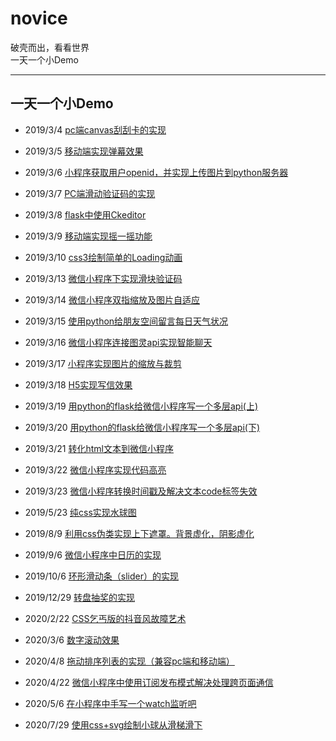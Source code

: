 # novice
破壳而出，看看世界  
一天一个小Demo

---
## 一天一个小Demo
- 2019/3/4 [pc端canvas刮刮卡的实现](https://blogai.cn/guaguaka)
- 2019/3/5 [移动端实现弹幕效果](https://blogai.cn/danmu)
- 2019/3/6 [小程序获取用户openid，并实现上传图片到python服务器](https://blog.csdn.net/qq_41107410/article/details/88266899)
- 2019/3/7 [PC端滑动验证码的实现](https://blogai.cn/verification)
- 2019/3/8 [flask中使用Ckeditor](https://blogai.cn/ckdemo)
- 2019/3/9 [移动端实现摇一摇功能](https://blogai.cn/shake)
- 2019/3/10 [css3绘制简单的Loading动画](https://blogai.cn/loading)
- 2019/3/13 [微信小程序下实现滑块验证码](https://blog.csdn.net/qq_41107410/article/details/88562426)
- 2019/3/14 [微信小程序双指缩放及图片自适应](https://blog.csdn.net/qq_41107410/article/details/88602313)
- 2019/3/15 [使用python给朋友空间留言每日天气状况](https://blog.csdn.net/qq_41107410/article/details/79889100)
- 2019/3/16 [微信小程序连接图灵api实现智能聊天](https://blog.csdn.net/qq_41107410/article/details/82926039)
- 2019/3/17 [小程序实现图片的缩放与裁剪](https://blog.csdn.net/qq_41107410/article/details/88610245)
- 2019/3/18 [H5实现写信效果](https://blogai.cn/write_mail)
- 2019/3/19 [用python的flask给微信小程序写一个多层api(上)](https://blog.csdn.net/qq_41107410/article/details/88881868)
- 2019/3/20 [用python的flask给微信小程序写一个多层api(下)](https://blog.csdn.net/qq_41107410/article/details/88888279)
- 2019/3/21 [转化html文本到微信小程序](https://mp.csdn.net/mdeditor/89038259#)
- 2019/3/22 [微信小程序实现代码高亮](https://mp.csdn.net/mdeditor/89042212#)
- 2019/3/23 [微信小程序转换时间戳及解决文本code标签失效](https://blog.csdn.net/qq_41107410/article/details/89061547)


- 2019/5/23 [纯css实现水球图](https://blogai.cn/water_ball)

- 2019/8/9 [利用css伪类实现上下遮罩。背景虚化，阴影虚化](https://blogai.cn/filter_back)

- 2019/9/6 [微信小程序中日历的实现](https://blog.csdn.net/qq_41107410/article/details/100567078)

- 2019/10/6 [环形滑动条（slider）的实现](https://blogai.cn/static/slider.html)

- 2019/12/29 [转盘抽奖的实现](https://blogai.cn/static/rotate.html)

- 2020/2/22 [CSS乞丐版的抖音风故障艺术](https://blogai.cn/static/glicth.html)

- 2020/3/6 [数字滚动效果](https://blogai.cn/static/scroll.html)

- 2020/4/8 [拖动排序列表的实现（兼容pc端和移动端）](https://blogai.cn/static/drag.html)
- 2020/4/22 [微信小程序中使用订阅发布模式解决处理跨页面通信](https://blog.csdn.net/qq_41107410/article/details/105690601)
- 2020/5/6 [在小程序中手写一个watch监听吧](https://blog.csdn.net/qq_41107410/article/details/105946487)
- 2020/7/29 [使用css+svg绘制小球从滑梯滑下](https://blogai.cn/static/bezier_ball.html)

